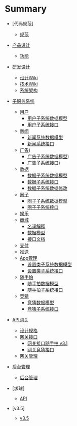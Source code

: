 # Summary
* [代码规范]
	* [规范](0前言/001CodeRule.md)
* [产品设计](1产品设计/README.md)
	* [功能](1产品设计/101ProductDesign.md)
* [研发设计](2概要设计/README.md)
    * [设计Wiki](2概要设计/201VisualDesign.md)
    * [技术Wiki](2概要设计/202DevelopDesign.md)
    * [系统架构](2概要设计/203DevelopArch.md)
* [子服务系统](3子服务系统/README.md)
	* [用户](3子服务系统/301UserSysIntro.md)
		* [用户子系统数据模型](3子服务系统/301UserSysModel.md)
		* [用户子系统接口](3子服务系统/301UserSysApi.md)
	* [新闻](3子服务系统/302NewsSysIntro.md)
		* [新闻系统数据模型](3子服务系统/302NewsSysModel.md)
		* [新闻系统接口](3子服务系统/302NewsSysApi.md)
	* [广告](3子服务系统/310AdSysIntro.md))
		* [广告子系统数据模型](3子服务系统/310AdSysModel.md))
		* [广告子系统接口](3子服务系统/310AdSysApi.md))
	* [数据](3子服务系统/303CslDataSysIntro.md)
		* [数据子系统数据模型](3子服务系统/303CslDataSysModel.md)
		* [数据子系统接口](3子服务系统/303CslDataSysApi.md)
		* [数据子系统数据修改](3子服务系统/303CslDataSysModifyModel.md)
	* [圈子](3子服务系统/304GroupSysIntro.md)
		* [圈子子系统数据模型](3子服务系统/304GroupSysModel.md)
		* [圈子子系统接口](3子服务系统/304GroupSysApi.md)
	* [娱乐](3子服务系统/305EntertainmentSys.md)
	* [商城](3子服务系统/306ShopSys.md)
		* [名词解释](3子服务系统/商城部分/901名词解释.md)
		* [数据模型](3子服务系统/商城部分/902数据模型.md)
		* [接口文档](3子服务系统/商城部分/903api设计.md)
	* [支付](3子服务系统/307PaySys.md)
    * [推送](3子服务系统/308NotificationSys.md)
    * [App管理](3子服务系统/309AppManageSysIntro.md)
    	* [设置类子系统数据模型](3子服务系统/309AppManageSysModel.md)
    	* [设置类子系统接口](3子服务系统/309AppManageSysApi.md)
    * [随手怕](3子服务系统/311PhotoSysIntro.md)
    	* [随手拍数据模型](3子服务系统/311PhotoSysModel.md)
    	* [随手拍子系统接口](3子服务系统/311PhotoSysApi.md)
    * [竞猜](3子服务系统/312GuessSysIntro.md)
		* [竞猜数据模型](3子服务系统/312GuessSysModel.md)
		* [竞猜子系统接口](3子服务系统/312GuessSysApi.md)
* [API网关](4API网关/README.md)
	* [设计规格](4API网关/401Specific.md)
	* [网关接口](4API网关/402API.md)
		* [网关接口随手拍 v3.1](4API网关/402.1API网关随手拍.md)
		* [网关竞猜接口](4API网关/402.2API网关竞猜.md)
	* [网关管理](4API网关/403APIManage.md)
* [后台管理](5后台管理/README.md)

	* [后台管理](5后台管理/501MISys.md)

* [求球]
	* [API](qq/qq-api.md)

* [v3.5]
	* [v3.5](v3.5/v3.5-api.md)

    